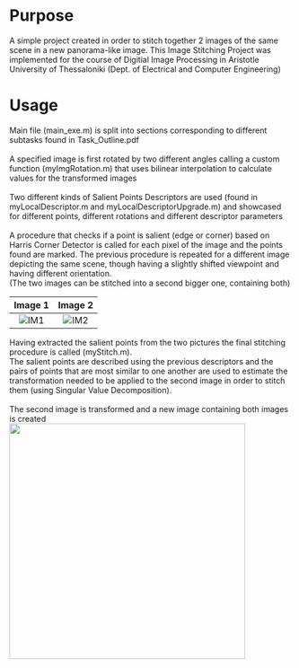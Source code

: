 # Purpose
A simple project created in order to stitch together 2 images of the same scene in a new panorama-like image.
This Image Stitching Project was implemented for the course of Digitial Image Processing in Aristotle University of Thessaloniki
(Dept. of Electrical and Computer Engineering) 

# Usage
Main file (main_exe.m) is split into sections corresponding to different subtasks found in Task_Outline.pdf\
\
A specified image is first rotated by two different angles calling a custom function (myImgRotation.m)
that uses bilinear interpolation to calculate values for the transformed images\
\
Two different kinds of Salient Points Descriptors are used (found in myLocalDescriptor.m and myLocalDescriptorUpgrade.m) and showcased for different points,
different rotations and different descriptor parameters\
\
A procedure that checks if a point is salient (edge or corner) based on Harris Corner Detector is called for each pixel of the image and the points found are marked.
The previous procedure is repeated for a different image depicting the same scene, though having a slightly shifted viewpoint and having different orientation.\
(The two images can be stitched into a second bigger one, containing both)

Image 1             |  Image 2
:-------------------------:|:-------------------------:
![](./imgs/1.3.1a.bmp "IM1")  |  ![](./imgs/1.3.1b.bmp "IM2")

Having extracted the salient points from the two pictures the final stitching procedure is called (myStitch.m).\
The salient points are described using the previous descriptors and the pairs of points that are most similar to one another are used to estimate the 
transformation needed to be applied to the second image in order to stitch them (using Singular Value Decomposition).\
\
The second image is transformed and a new image containing both images is created\
<img src="./imgs/2.1c.bmp"
     style="height:420px">
